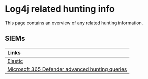 # Log4j related hunting info

This page contains an overview of any related hunting information.

## SIEMs
|  Links |
|:----------------|
| [Elastic](https://www.elastic.co/blog/detecting-log4j2-with-elastic-security) |
| [Microsoft 365 Defender advanced hunting queries](Microsoft-Defender.md) |
